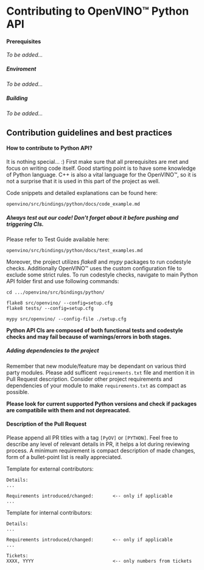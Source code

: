 # Contributing to OpenVINO:tm: Python API
<!-- Do we keep it as is? -->

#### Prerequisites
<!-- Do we keep it here? -->
*To be added...*

##### Enviroment
<!-- Link to enviroment setup -->
*To be added...*

##### Building
<!-- Link to building instructions -->
*To be added...*

## Contribution guidelines and best practices
<!-- Do we keep it as is? -->

#### How to contribute to Python API?
It is nothing special... :) First make sure that all prerequisites are met and focus on writing code itself. Good starting point is to have some knowledge of Python language. C++ is also a vital language for the OpenVINO:tm:, so it is not a surprise that it is used in this part of the project as well.

Code snippets and detailed explanations can be found here:
<!-- Link to EXAMPLES -->
    openvino/src/bindings/python/docs/code_example.md

##### Always test out our code! Don't forget about it before pushing and triggering CIs.

Please refer to Test Guide available here:

    openvino/src/bindings/python/docs/test_examples.md

Moreover, the project utilizes *flake8* and *mypy* packages to run codestyle checks. Additionally OpenVINO:tm: uses the custom configuration file to exclude some strict rules. To run codestyle checks, navigate to main Python API folder first and use following commands:
```shell
cd .../openvino/src/bindings/python/

flake8 src/openvino/ --config=setup.cfg
flake8 tests/ --config=setup.cfg

mypy src/openvino/ --config-file ./setup.cfg
```

**Python API CIs are composed of both functional tests and codestyle checks and may fail because of warnings/errors in both stages.**

##### Adding dependencies to the project
Remember that new module/feature may be dependant on various third party modules. Please add sufficent `requirements.txt` file and mention it in Pull Request description. Consider other project requirements and dependencies of your module to make `requirements.txt` as compact as possible.

**Please look for current supported Python versions and check if packages are compatibile with them and not depreacated.**

#### Description of the Pull Request
Please append all PR titles with a tag `[PyOV]` or `[PYTHON]`. Feel free to describe any level of relevant details in PR, it helps a lot during reviewing process. A minimum requirement is compact description of made changes, form of a bullet-point list is really appreciated.

Template for external contributors:
```
Details:
...

Requirements introduced/changed:       <-- only if applicable
...
```

Template for internal contributors:
```
Details:
...

Requirements introduced/changed:       <-- only if applicable
...

Tickets:
XXXX, YYYY                             <-- only numbers from tickets
```
